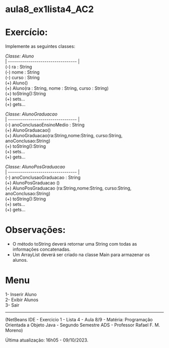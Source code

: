 # aula8_ex1lista4_AC2

# Exercício:

Implemente as seguintes classes:

_Classe: Aluno_  
| ---------------------------------- |  
(-) ra : String  
(-) nome : String  
(-) curso : String  
(+) Aluno()  
(+) Aluno(ra : String, nome : String, curso : String)  
(+) toString():String  
(+) sets...  
(+) gets...

_Classe: AlunoGraduacao_  
| ---------------------------------- |  
(-) anoConclusaoEnsinoMedio : String  
(+) AlunoGraduacao()  
(+) AlunoGraduacao(ra:String,nome:String, curso:String, anoConclusao:String)  
(+) toString():String  
(+) sets...  
(+) gets...

_Classe: AlunoPosGraduacao_  
| ---------------------------------- |  
(-) anoConclusaoGraduacao : String  
(+) AlunoPosGraduacao ()  
(+) AlunoPosGraduacao (ra:String,nome:String, curso:String, anoConclusao:String)  
(+) toString():String  
(+) sets...  
(+) gets...

# Observações:

- O método toString deverá retornar uma String com todas as informações concatenadas.
- Um ArrayList deverá ser criado na classe Main para armazenar os alunos.

# Menu

1- Inserir Aluno  
2- Exibir Alunos  
3- Sair

---

(NetBeans IDE - Exercicio 1 - Lista 4 - Aula 8/9 - Matéria: Programação Orientada a Objeto Java - Segundo Semestre ADS - Professor Rafael F. M. Moreno)

Última atualização: 16h05 - 09/10/2023.
